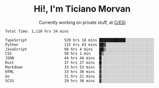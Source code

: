 <h1 align="center">Hi!, I'm Ticiano Morvan</h1>
<p align="center">Currently working on private stuff, at <a href="https://cresi.com.ar" target="_blank">CrESI</a></p>

<!--START_SECTION:waka-->

```txt
Total Time: 1,110 hrs 34 mins

TypeScript                 529 hrs 18 mins ████████████░░░░░░░░░░░░░   47.66 %
Python                     115 hrs 43 mins ██▓░░░░░░░░░░░░░░░░░░░░░░   10.42 %
JavaScript                 98 hrs 4 mins   ██▒░░░░░░░░░░░░░░░░░░░░░░   08.83 %
CSS                        58 hrs 1 min    █▒░░░░░░░░░░░░░░░░░░░░░░░   05.22 %
JSON                       44 hrs 44 mins  █░░░░░░░░░░░░░░░░░░░░░░░░   04.03 %
Rust                       37 hrs 27 mins  █░░░░░░░░░░░░░░░░░░░░░░░░   03.37 %
Markdown                   33 hrs 53 mins  ▓░░░░░░░░░░░░░░░░░░░░░░░░   03.05 %
HTML                       33 hrs 38 mins  ▓░░░░░░░░░░░░░░░░░░░░░░░░   03.03 %
Go                         31 hrs 21 mins  ▓░░░░░░░░░░░░░░░░░░░░░░░░   02.82 %
SCSS                       29 hrs 30 mins  ▓░░░░░░░░░░░░░░░░░░░░░░░░   02.66 %
```

<!--END_SECTION:waka-->
